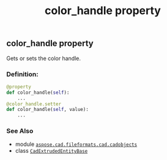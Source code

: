 ﻿---
title: color_handle property
second_title: Aspose.CAD for Python via .NET API References
description: 
type: docs
weight: 130
url: /python-net/aspose.cad.fileformats.cad.cadobjects/cadextrudedentitybase/color_handle/
is_root: false
---

## color_handle property


Gets or sets the color handle.
### Definition:
```python
@property
def color_handle(self):
    ...
@color_handle.setter
def color_handle(self, value):
    ...
```

### See Also
* module [`aspose.cad.fileformats.cad.cadobjects`](../../)
* class [`CadExtrudedEntityBase`](/cad/python-net/aspose.cad.fileformats.cad.cadobjects/cadextrudedentitybase)
